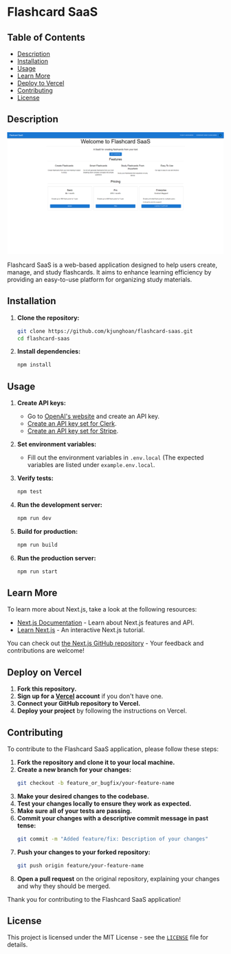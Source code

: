 # Flashcard SaaS

## Table of Contents

- [Description](#description)
- [Installation](#installation)
- [Usage](#usage)
- [Learn More](#learn-more)
- [Deploy to Vercel](#deploy-on-vercel)
- [Contributing](#contributing)
- [License](LICENSE)

## Description
![homepage.png](public/homepage.png)

Flashcard SaaS is a web-based application designed to help users create, manage, and study flashcards. It aims to enhance learning efficiency by providing an easy-to-use platform for organizing study materials.

## Installation

1. **Clone the repository:**
    ```bash
    git clone https://github.com/kjunghoan/flashcard-saas.git
    cd flashcard-saas
    ```

2. **Install dependencies:**
    ```bash
    npm install
    ```

## Usage

1. **Create API keys:**
    - Go to [OpenAI's website](https://platform.openai.com/) and create an API key.
    - [Create an API key set for Clerk](https://clerk.com/).
    - [Create an API key set for Stripe](https://stripe.com/).

2. **Set environment variables:**
    - Fill out the environment variables in `.env.local`
    (The expected variables are listed under `example.env.local`.

3. **Verify tests:**
    ```bash
    npm test
    ```

4. **Run the development server:**
    ```bash
    npm run dev
    ```

5. **Build for production:**
    ```bash
    npm run build
    ```

6. **Run the production server:**
    ```bash
    npm run start
    ```

## Learn More

To learn more about Next.js, take a look at the following resources:

- [Next.js Documentation](https://nextjs.org/docs) - Learn about Next.js features and API.
- [Learn Next.js](https://nextjs.org/learn) - An interactive Next.js tutorial.

You can check out [the Next.js GitHub repository](https://github.com/vercel/next.js/) - Your feedback and contributions are welcome!

## Deploy on Vercel

1. **Fork this repository.**
2. **Sign up for a [Vercel](https://vercel.com/) account** if you don't have one.
3. **Connect your GitHub repository to Vercel.**
4. **Deploy your project** by following the instructions on Vercel.

## Contributing

To contribute to the Flashcard SaaS application, please follow these steps:

1. **Fork the repository and clone it to your local machine.**
2. **Create a new branch for your changes:**
    ```bash
    git checkout -b feature_or_bugfix/your-feature-name
    ```
3. **Make your desired changes to the codebase.**
4. **Test your changes locally to ensure they work as expected.**
5. **Make sure all of your tests are passing.**
6. **Commit your changes with a descriptive commit message in past tense:**
    ```bash
    git commit -m "Added feature/fix: Description of your changes"
    ```
7. **Push your changes to your forked repository:**
    ```bash
    git push origin feature/your-feature-name
    ```
8. **Open a pull request** on the original repository, explaining your changes and why they should be merged.

Thank you for contributing to the Flashcard SaaS application!

## License

This project is licensed under the MIT License - see the [`LICENSE`](LICENSE) file for details.